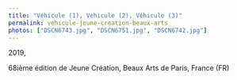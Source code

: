 ```yaml
---
title: "Véhicule (1), Vehicule (2), Véhicule (3)"
permalink: vehicule-jeune-creation-beaux-arts
photos: ["DSCN6743.jpg", "DSCN6751.jpg", "DSCN6742.jpg"]
---
```


2019,

68ième édition de Jeune Création, Beaux Arts de Paris, France (FR)